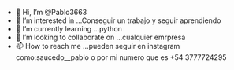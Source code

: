 - 👋 Hi, I’m @Pablo3663
- 👀 I’m interested in ...Conseguir un trabajo y seguir aprendiendo
- 🌱 I’m currently learning ...python
- 💞️ I’m looking to collaborate on ...cualquier emrpresa
- 📫 How to reach me ...pueden seguir en instagram como:saucedo__pablo o por mi numero que es +54 3777724295

<!---
Pablo3663/Pablo3663 is a ✨ special ✨ repository because its `README.md` (this file) appears on your GitHub profile.
You can click the Preview link to take a look at your changes.
--->
